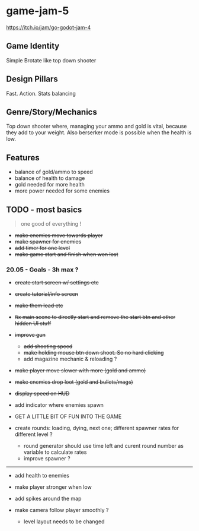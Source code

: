 # game-jam-5
https://itch.io/jam/go-godot-jam-4

## Game Identity
Simple Brotate like top down shooter

## Design Pillars
Fast. Action. Stats balancing

## Genre/Story/Mechanics
Top down shooter where, managing your ammo and gold is vital, because they add to your weight. Also berserker mode is possible when the health is low.

## Features
- balance of gold/ammo to speed
- balance of health to damage
- gold needed for more health
- more power needed for some enemies

## TODO - most basics
> one good of everything !

- ~~make enemies move towards player~~
- ~~make spawner for enemies~~
- ~~add timer for one level~~
- ~~make game start and finish when won lost~~

### 20.05 - Goals - 3h max ?
- ~~create start screen w/ settings etc~~
- ~~create tutorial/info screen~~
- ~~make them load etc~~
- ~~fix main scene to directly start and remove the start btn and other hidden UI stuff~~

- ~~improve gun~~
	- ~~add shooting speed~~
	- ~~make holding mouse btn down shoot. So no hard clicking~~
	- add magazine mechanic & reloading ?

- ~~make player move slower with more (gold and ammo)~~ 
- ~~make enemies drop loot (gold and bullets/mags)~~
- ~~display speed on HUD~~

- add indicator where enemies spawn

- GET A LITTLE BIT OF FUN INTO THE GAME

- create rounds: loading, dying, next one; different spawner rates for different level ?
	- round generator should use time left and curent round number as variable to calculate rates
	- improve spawner ?
	
---
- add health to enemies
- make player stronger when low

- add spikes around the map 
- make camera follow player smoothly ?
	- level layout needs to be changed 

